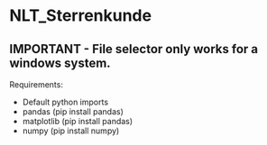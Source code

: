 # NLT_Sterrenkunde

## IMPORTANT - File selector only works for a windows system.

Requirements:
- Default python imports
- pandas (pip install pandas)
- matplotlib (pip install pandas)
- numpy (pip install numpy)
